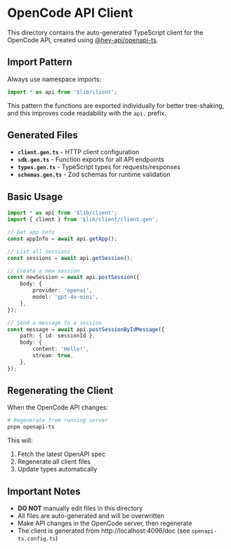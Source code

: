 # OpenCode API Client

This directory contains the auto-generated TypeScript client for the OpenCode API, created using [@hey-api/openapi-ts](https://heyapi.dev/).

## Import Pattern

Always use namespace imports:

```typescript
import * as api from '$lib/client';
```

This pattern the functions are exported individually for better tree-shaking, and this improves code readability with the `api.` prefix.

## Generated Files

- **`client.gen.ts`** - HTTP client configuration
- **`sdk.gen.ts`** - Function exports for all API endpoints
- **`types.gen.ts`** - TypeScript types for requests/responses
- **`schemas.gen.ts`** - Zod schemas for runtime validation

## Basic Usage

```typescript
import * as api from '$lib/client';
import { client } from '$lib/client/client.gen';

// Get app info
const appInfo = await api.getApp();

// List all sessions
const sessions = await api.getSession();

// Create a new session
const newSession = await api.postSession({
	body: {
		provider: 'openai',
		model: 'gpt-4o-mini',
	},
});

// Send a message to a session
const message = await api.postSessionByIdMessage({
	path: { id: sessionId },
	body: {
		content: 'Hello!',
		stream: true,
	},
});
```

## Regenerating the Client

When the OpenCode API changes:

```bash
# Regenerate from running server
pnpm openapi-ts
```

This will:

1. Fetch the latest OpenAPI spec
2. Regenerate all client files
3. Update types automatically

## Important Notes

- **DO NOT** manually edit files in this directory
- All files are auto-generated and will be overwritten
- Make API changes in the OpenCode server, then regenerate
- The client is generated from http://localhost:4096/doc (see `openapi-ts.config.ts`)
